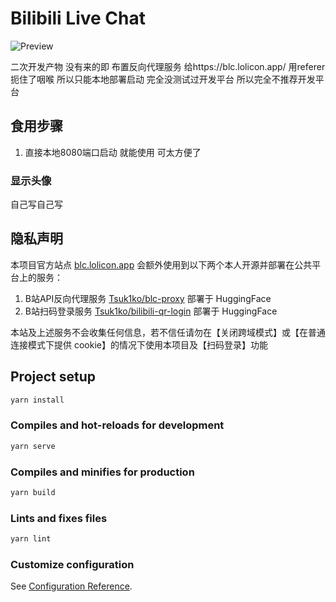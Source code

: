 
# Bilibili Live Chat

![Preview](https://i.loli.net/2020/06/20/vXuZKCq396co2HO.gif)

二次开发产物 没有来的即 布置反向代理服务 给https://blc.lolicon.app/ 用referer 扼住了咽喉 所以只能本地部署启动 完全没测试过开发平台 所以完全不推荐开发平台

## 食用步骤

1. 直接本地8080端口启动 就能使用 可太方便了



### 显示头像

自己写自己写 

## 隐私声明

本项目官方站点 [blc.lolicon.app](https://blc.lolicon.app/) 会额外使用到以下两个本人开源并部署在公共平台上的服务：

1. B站API反向代理服务 [Tsuk1ko/blc-proxy](https://github.com/Tsuk1ko/blc-proxy) 部署于 HuggingFace
2. B站扫码登录服务 [Tsuk1ko/bilibili-qr-login](https://github.com/Tsuk1ko/bilibili-qr-login) 部署于 HuggingFace

本站及上述服务不会收集任何信息，若不信任请勿在【关闭跨域模式】或【在普通连接模式下提供 cookie】的情况下使用本项目及【扫码登录】功能

## Project setup

```bash
yarn install
```

### Compiles and hot-reloads for development

```bash
yarn serve
```

### Compiles and minifies for production

```bash
yarn build
```

### Lints and fixes files

```bash
yarn lint
```

### Customize configuration

See [Configuration Reference](https://cli.vuejs.org/config/).

